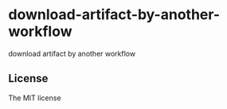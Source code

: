 # download-artifact-by-another-workflow

download artifact by another workflow

## License

The MIT license
